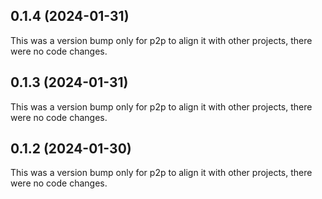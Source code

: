 ## 0.1.4 (2024-01-31)

This was a version bump only for p2p to align it with other projects, there were no code changes.

## 0.1.3 (2024-01-31)

This was a version bump only for p2p to align it with other projects, there were no code changes.

## 0.1.2 (2024-01-30)

This was a version bump only for p2p to align it with other projects, there were no code changes.